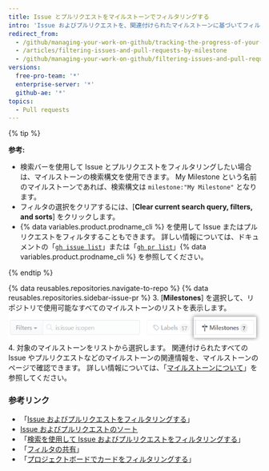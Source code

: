 ```yaml
---
title: Issue とプルリクエストをマイルストーンでフィルタリングする
intro: 'Issue およびプルリクエストを、関連付けられたマイルストーンに基づいてフィルタリングできます。 [Issue やプルリクエストをマイルストーンと関連付ける](/articles/associating-milestones-with-issues-and-pull-requests) と、それらのマイルストーンに基づいて項目を検索できます。 マイルストーン内で Issue およびプルリクエストに優先順位を付けることができます。'
redirect_from:
  - /github/managing-your-work-on-github/tracking-the-progress-of-your-work-with-milestones/filtering-issues-and-pull-requests-by-milestone
  - /articles/filtering-issues-and-pull-requests-by-milestone
  - /github/managing-your-work-on-github/filtering-issues-and-pull-requests-by-milestone
versions:
  free-pro-team: '*'
  enterprise-server: '*'
  github-ae: '*'
topics:
  - Pull requests
---
```


{% tip %}

**参考:**

- 検索バーを使用して Issue とプルリクエストをフィルタリングしたい場合は、マイルストーンの検索構文を使用できます。 My Milestone という名前のマイルストーンであれば、検索構文は `milestone:"My Milestone"` となります。
- フィルタの選択をクリアするには、[**Clear current search query, filters, and sorts**] をクリックします。
-  {% data variables.product.prodname_cli %} を使用して Issue またはプルリクエストをフィルタすることもできます。 詳しい情報については、ドキュメントの「[`gh issue list`](https://cli.github.com/manual/gh_issue_list)」または「[`gh pr list`](https://cli.github.com/manual/gh_pr_list)」{% data variables.product.prodname_cli %} を参照してください。

{% endtip %}

{% data reusables.repositories.navigate-to-repo %}
{% data reusables.repositories.sidebar-issue-pr %}
3. [**Milestones**] を選択して、リポジトリで使用可能なすべてのマイルストーンのリストを表示します。 ![[Milestones] ボタン](/assets/images/help/issues/issues_milestone_button.png)
4. 対象のマイルストーンをリストから選択します。 関連付けられたすべての Issue やプルリクエストなどのマイルストーンの関連情報を、マイルストーンのページで確認できます。 詳しい情報については、「[マイルストーンについて](/articles/about-milestones)」を参照してください。

### 参考リンク

- 「[Issue およびプルリクエストをフィルタリングする](/articles/filtering-issues-and-pull-requests)」
- [Issue およびプルリクエストのソート](/articles/sorting-issues-and-pull-requests)
- 「[検索を使用して Issue およびプルリクエストをフィルタリングする](/articles/using-search-to-filter-issues-and-pull-requests)」
- 「[フィルタの共有](/articles/sharing-filters)」
- 「[プロジェクトボードでカードをフィルタリングする](/articles/filtering-cards-on-a-project-board)」
